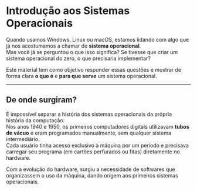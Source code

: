 # Introdução aos Sistemas Operacionais

Quando usamos Windows, Linux ou macOS, estamos lidando com algo que já nos acostumamos a chamar de **sistema operacional**.  
Mas você já se perguntou o que isso significa? Se tivesse que criar um sistema operacional do zero, o que precisaria implementar?

Este material tem como objetivo responder essas questões e mostrar de forma clara **o que é** e **para que serve** um sistema operacional.

---

## De onde surgiram?

É impossível separar a história dos sistemas operacionais da própria história da computação.  
Nos anos 1940 e 1950, os primeiros computadores digitais utilizavam **tubos de vácuo** e eram programados manualmente, sem qualquer sistema intermediário.  
Cada usuário tinha acesso exclusivo à máquina por um período e precisava carregar seu programa (em cartões perfurados ou fitas) diretamente no hardware.

Com a evolução do hardware, surgiu a necessidade de softwares que organizassem o uso da máquina, dando origem aos primeiros sistemas operacionais.
